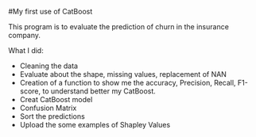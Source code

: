 #My first use of CatBoost

This program is to evaluate the prediction of churn in the insurance company.

What I did:

- Cleaning the data
- Evaluate about the shape, missing values, replacement of NAN
- Creation of a function to show me the accuracy, Precision, Recall, F1-score, to understand better my CatBoost.
- Creat CatBoost model
- Confusion Matrix
- Sort the predictions 
- Upload the some examples of Shapley Values
